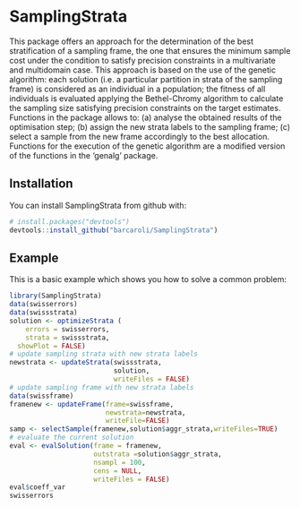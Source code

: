 
<!-- README.md is generated from README.Rmd. Please edit README.Rmd file -->

# SamplingStrata

This package offers an approach for the determination of the best
stratification of a sampling frame, the one that ensures the minimum
sample cost under the condition to satisfy precision constraints in a
multivariate and multidomain case. This approach is based on the use of
the genetic algorithm: each solution (i.e. a particular partition in
strata of the sampling frame) is considered as an individual in a
population; the fitness of all individuals is evaluated applying the
Bethel-Chromy algorithm to calculate the sampling size satisfying
precision constraints on the target estimates. Functions in the package
allows to: (a) analyse the obtained results of the optimisation step;
(b) assign the new strata labels to the sampling frame; (c) select a
sample from the new frame accordingly to the best allocation. Functions
for the execution of the genetic algorithm are a modified version of the
functions in the ‘genalg’ package.

## Installation

You can install SamplingStrata from github with:

``` r
# install.packages("devtools")
devtools::install_github("barcaroli/SamplingStrata")
```

## Example

This is a basic example which shows you how to solve a common problem:

``` r
library(SamplingStrata)
data(swisserrors)
data(swissstrata)
solution <- optimizeStrata (
    errors = swisserrors,
    strata = swissstrata,
  showPlot = FALSE)
# update sampling strata with new strata labels
newstrata <- updateStrata(swissstrata, 
                          solution, 
                          writeFiles = FALSE)
# update sampling frame with new strata labels
data(swissframe)
framenew <- updateFrame(frame=swissframe,
                        newstrata=newstrata,
                        writeFile=FALSE)
samp <- selectSample(framenew,solution$aggr_strata,writeFiles=TRUE)
# evaluate the current solution
eval <- evalSolution(frame = framenew, 
                     outstrata =solution$aggr_strata, 
                     nsampl = 100, 
                     cens = NULL, 
                     writeFiles = FALSE)
eval$coeff_var
swisserrors
```
